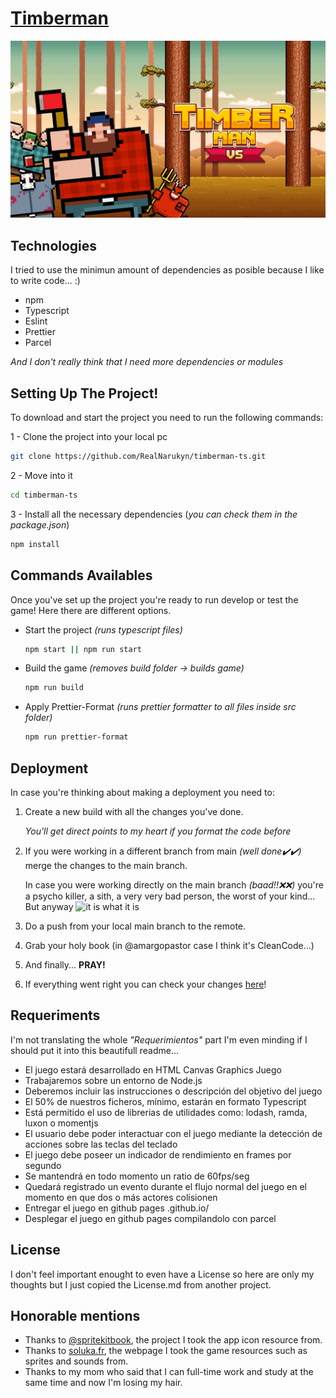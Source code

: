 # [Timberman](https://realnarukyn.github.io/timberman-ts/)

<p align="center">
  <img src="./public/img/timberman-front-page.jpg">
</p>

## Technologies

I tried to use the minimun amount of dependencies as posible because I like to write code... :)

- npm
- Typescript
- Eslint
- Prettier
- Parcel

_And I don't really think that I need more dependencies or modules_

## Setting Up The Project!

To download and start the project you need to run the following commands:

1 - Clone the project into your local pc

```bash
git clone https://github.com/RealNarukyn/timberman-ts.git
```

2 - Move into it

```bash
cd timberman-ts
```

3 - Install all the necessary dependencies (_you can check them in the package.json_)

```bash
npm install
```

## Commands Availables

Once you've set up the project you're ready to run develop or test the game! Here there are different options.

- Start the project _(runs typescript files)_

  ```bash
  npm start || npm run start
  ```

- Build the game _(removes build folder -> builds game)_

  ```bash
  npm run build
  ```

- Apply Prettier-Format _(runs prettier formatter to all files inside src folder)_

  ```bash
  npm run prettier-format
  ```

## Deployment

In case you're thinking about making a deployment you need to:

1. Create a new build with all the changes you've done.

   _You'll get direct points to my heart if you format the code before_

2. If you were working in a different branch from main _(well done✔️✔️)_ merge the changes to the main branch.

   In case you were working directly on the main branch _(baad!!❌❌)_ you're a psycho killer, a sith, a very very bad person, the worst of your kind... But anyway ![it is what it is](./public/gifs/whatitis.gif)

3. Do a push from your local main branch to the remote.

4. Grab your holy book (in @amargopastor case I think it's CleanCode...)

5. And finally... **PRAY!**

6. If everything went right you can check your changes [here](https://realnarukyn.github.io/timberman-ts/)!

## Requeriments

I'm not translating the whole _"Requerimientos"_ part I'm even minding if I should put it into this beautifull readme...

- El juego estará desarrollado en HTML Canvas Graphics Juego
- Trabajaremos sobre un entorno de Node.js
- Deberemos incluir las instrucciones o descripción del objetivo del juego
- El 50% de nuestros ficheros, mínimo, estarán en formato Typescript
- Está permitido el uso de librerias de utilidades como: lodash, ramda, luxon o momentjs
- El usuario debe poder interactuar con el juego mediante la detección de acciones sobre las teclas del teclado
- El juego debe poseer un indicador de rendimiento en frames por segundo
- Se mantendrá en todo momento un ratio de 60fps/seg
- Quedará registrado un evento durante el flujo normal del juego en el momento en que dos o más actores colisionen
- Entregar el juego en github pages <usuario>.github.io/<repositorio>
- Desplegar el juego en github pages compilandolo con parcel

## License

I don't feel important enought to even have a License so here are only my thoughts but I just copied the License.md from another project.

## Honorable mentions

- Thanks to [@spritekitbook](https://github.com/spritekitbook/timberman-swift), the project I took the app icon resource from.
- Thanks to [soluka.fr](https://soluka.fr/blog/archives/phaser-2-creer-timberman-en-html5-canvas/), the webpage I took the game resources such as sprites and sounds from.
- Thanks to my mom who said that I can full-time work and study at the same time and now I'm losing my hair.
